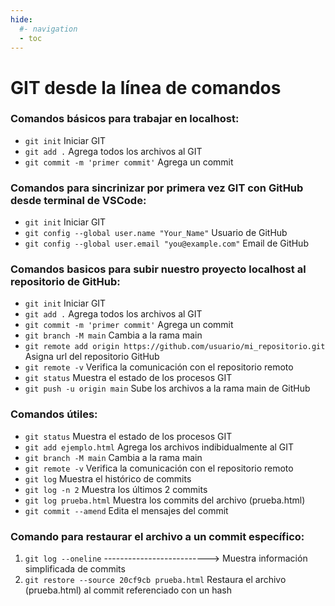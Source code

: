 ```yaml
---
hide:
  #- navigation
  - toc
---
```


# GIT desde la línea de comandos

### Comandos básicos para trabajar en localhost:

  - `git init` Iniciar GIT
  - `git add .` Agrega todos los archivos al GIT
  - `git commit -m 'primer commit'` Agrega un commit

### Comandos para sincrinizar por primera vez GIT con GitHub desde terminal de VSCode:

  - `git init` Iniciar GIT
  - `git config --global user.name "Your_Name"` Usuario de GitHub
  - `git config --global user.email "you@example.com"` Email de GitHub

### Comandos basicos para subir nuestro proyecto localhost al repositorio de GitHub:

  - `git init` Iniciar GIT
  - `git add .` Agrega todos los archivos al GIT
  - `git commit -m 'primer commit'` Agrega un commit
  - `git branch -M main` Cambia a la rama main
  - `git remote add origin https://github.com/usuario/mi_repositorio.git` Asigna url del repositorio GitHub
  - `git remote -v` Verifica la comunicación con el repositorio remoto
  - `git status` Muestra el estado de los procesos GIT
  - `git push -u origin main` Sube los archivos a la rama main de GitHub

### Comandos útiles:

  - `git status` Muestra el estado de los procesos GIT
  - `git add ejemplo.html` Agrega los archivos indibidualmente al GIT
  - `git branch -M main` Cambia a la rama main
  - `git remote -v` Verifica la comunicación con el repositorio remoto
  - `git log` Muestra el histórico de commits
  - `git log -n 2` Muestra los últimos 2 commits
  - `git log prueba.html` Muestra los commits del archivo (prueba.html)
  - `git commit --amend` Edita el mensajes del commit

### Comando para restaurar el archivo a un commit específico:

  1. `git log --oneline` --------------------------> Muestra información simplificada de commits
  2. `git restore --source 20cf9cb prueba.html` Restaura el archivo (prueba.html) al commit referenciado con un hash
<br>
<br>
